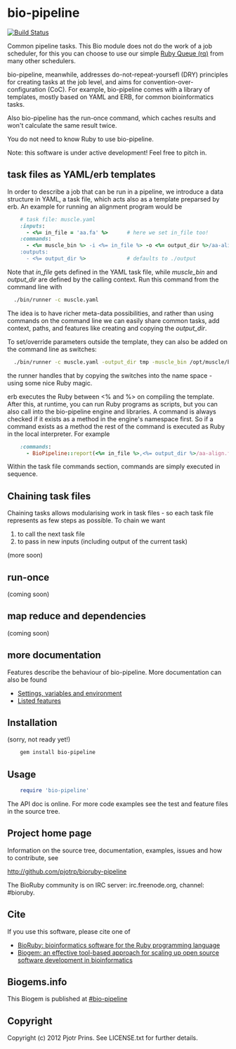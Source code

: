 # bio-pipeline

[![Build Status](https://secure.travis-ci.org/pjotrp/bioruby-pipeline.png)](http://travis-ci.org/pjotrp/bioruby-pipeline)

Common pipeline tasks. This Bio module does not do the work of a job
scheduler, for this you can choose to use our simple [Ruby Queue
(rq)](https://github.com/pjotrp/rq) from many other schedulers.

bio-pipeline, meanwhile, addresses do-not-repeat-yoursefl (DRY)
principles for creating tasks at the job level, and aims for
convention-over-configuration (CoC). For example, bio-pipeline comes
with a library of templates, mostly based on YAML and ERB, for common
bioinformatics tasks. 

Also bio-pipeline has the run-once command, which caches results and
won't calculate the same result twice.

You do not need to know Ruby to use bio-pipeline.

Note: this software is under active development! Feel free to pitch in.

## task files as YAML/erb templates

In order to describe a job that can be run in a pipeline, we introduce
a data structure in YAML, a task file, which acts also as a template preparsed by
erb. An example for running an alignment program would be

```ruby
    # task file: muscle.yaml
    :inputs:
      - <%= in_file = 'aa.fa' %>      # here we set in_file too!
    :commands:
      - <%= muscle_bin %> -i <%= in_file %> -o <%= output_dir %>/aa-align.fa
    :outputs:
      - <%= output_dir %>             # defaults to ./output
```

Note that *in_file* gets defined in the YAML task file, while
*muscle_bin* and *output_dir* are defined by the calling context. Run
this command from the command line with

```bash
  ./bin/runner -c muscle.yaml
```

The idea is to have richer meta-data possibilities, and rather than
using commands on the command line we can easily share common tasks,
add context, paths, and features like creating and copying the *output_dir*. 

To set/override parameters outside the template, they can also be added on
the command line as switches:

```bash
  ./bin/runner -c muscle.yaml -output_dir tmp -muscle_bin /opt/muscle/bin/muscle
```

the runner handles that by copying the switches into the name space - using some nice
Ruby magic.

erb executes the Ruby between <% and %> on compiling the template.
After this, at runtime, you can run Ruby programs as scripts, but you
can also call into the bio-pipeline engine and libraries. A command is
always checked if it exists as a method in the engine's namespace
first. So if a command exists as a method the rest of the command is
executed as Ruby in the local interpreter. For example

```ruby
    :commands:
      - BioPipeline::report(<%= in_file %>,<%= output_dir %>/aa-align.fa)
```

Within the task file commands section, commands are simply executed in
sequence.

## Chaining task files

Chaining tasks allows modularising work in task files - so each task file 
represents as few steps as possible. To chain we want 

1. to call the next task file
2. to pass in new inputs (including output of the current task)

(more soon)

## run-once

(coming soon) 

## map reduce and dependencies

(coming soon)

## more documentation

Features describe the behaviour of bio-pipeline. More documentation
can also be found

* [Settings, variables and environment](http://github.com/pjotrp/bioruby-pipeline/doc/bio-pipeline-environment.md)
* [Listed features](http://github.com/pjotrp/bioruby-pipeline/features)

## Installation

(sorry, not ready yet!)

```sh
    gem install bio-pipeline
```

## Usage

```ruby
    require 'bio-pipeline'
```

The API doc is online. For more code examples see the test and feature files in
the source tree.
        
## Project home page

Information on the source tree, documentation, examples, issues and
how to contribute, see

  http://github.com/pjotrp/bioruby-pipeline

The BioRuby community is on IRC server: irc.freenode.org, channel: #bioruby.

## Cite

If you use this software, please cite one of
  
* [BioRuby: bioinformatics software for the Ruby programming language](http://dx.doi.org/10.1093/bioinformatics/btq475)
* [Biogem: an effective tool-based approach for scaling up open source software development in bioinformatics](http://dx.doi.org/10.1093/bioinformatics/bts080)

## Biogems.info

This Biogem is published at [#bio-pipeline](http://biogems.info/index.html)

## Copyright

Copyright (c) 2012 Pjotr Prins. See LICENSE.txt for further details.

